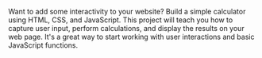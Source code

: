 Want to add some interactivity to your website? Build a simple calculator using HTML, CSS, and JavaScript. This project will teach you how to capture user input, perform calculations, and display the results on your web page. It's a great way to start working with user interactions and basic JavaScript functions.
